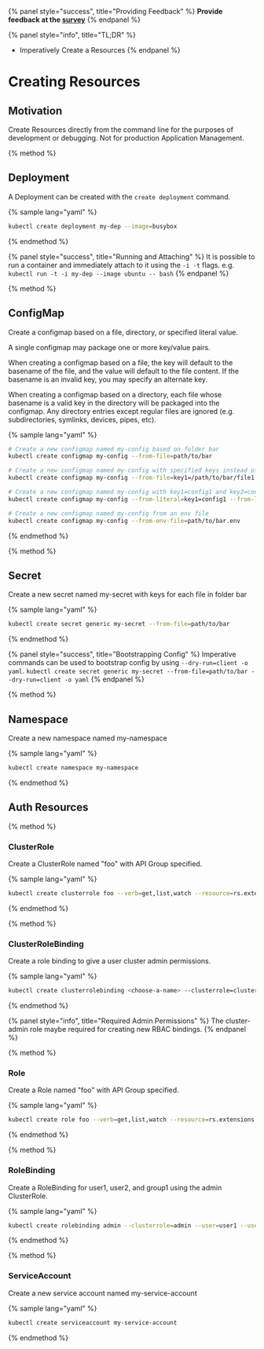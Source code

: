 {% panel style="success", title="Providing Feedback" %}
**Provide feedback at the [survey](https://www.surveymonkey.com/r/JH35X82)**
{% endpanel %}

{% panel style="info", title="TL;DR" %}
- Imperatively Create a Resources
{% endpanel %}

# Creating Resources

## Motivation

Create Resources directly from the command line for the purposes of development or debugging.
Not for production Application Management.

{% method %}
## Deployment

A Deployment can be created with the `create deployment` command.

{% sample lang="yaml" %}

```bash
kubectl create deployment my-dep --image=busybox
```

{% endmethod %}

{% panel style="success", title="Running and Attaching" %}
It is possible to run a container and immediately attach to it using the `-i -t` flags.  e.g.
`kubectl run -t -i my-dep --image ubuntu -- bash`
{% endpanel %}

{% method %}
## ConfigMap

Create a configmap based on a file, directory, or specified literal value.

A single configmap may package one or more key/value pairs.

When creating a configmap based on a file, the key will default to the basename of the file, and the value will default
to the file content.  If the basename is an invalid key, you may specify an alternate key.

When creating a configmap based on a directory, each file whose basename is a valid key in the directory will be
packaged into the configmap.  Any directory entries except regular files are ignored (e.g. subdirectories, symlinks,
devices, pipes, etc).

{% sample lang="yaml" %}

```bash
# Create a new configmap named my-config based on folder bar
kubectl create configmap my-config --from-file=path/to/bar
```

```bash
# Create a new configmap named my-config with specified keys instead of file basenames on disk
kubectl create configmap my-config --from-file=key1=/path/to/bar/file1.txt --from-file=key2=/path/to/bar/file2.txt
  ```

```bash
# Create a new configmap named my-config with key1=config1 and key2=config2
kubectl create configmap my-config --from-literal=key1=config1 --from-literal=key2=config2
```

```bash
# Create a new configmap named my-config from an env file
kubectl create configmap my-config --from-env-file=path/to/bar.env
```

{% endmethod %}

{% method %}
## Secret

Create a new secret named my-secret with keys for each file in folder bar

{% sample lang="yaml" %}

```bash
kubectl create secret generic my-secret --from-file=path/to/bar
```

{% endmethod %}

{% panel style="success", title="Bootstrapping Config" %}
Imperative commands can be used to bootstrap config by using `--dry-run=client -o yaml`.
`kubectl create secret generic my-secret --from-file=path/to/bar --dry-run=client -o yaml`
{% endpanel %}

{% method %}
## Namespace

Create a new namespace named my-namespace

{% sample lang="yaml" %}

```bash
kubectl create namespace my-namespace
```

{% endmethod %}

## Auth Resources

{% method %}
### ClusterRole

Create a ClusterRole named "foo" with API Group specified.

{% sample lang="yaml" %}

```bash
kubectl create clusterrole foo --verb=get,list,watch --resource=rs.extensions
```

{% endmethod %}

{% method %}
### ClusterRoleBinding

Create a role binding to give a user cluster admin permissions.

{% sample lang="yaml" %}

```bash
kubectl create clusterrolebinding <choose-a-name> --clusterrole=cluster-admin --user=<your-cloud-email-account>
```

{% endmethod %}

{% panel style="info", title="Required Admin Permissions" %}
The cluster-admin role maybe required for creating new RBAC bindings.
{% endpanel %}

{% method %}
### Role

Create a Role named "foo" with API Group specified.

{% sample lang="yaml" %}

```bash
kubectl create role foo --verb=get,list,watch --resource=rs.extensions
```

{% endmethod %}

{% method %}
### RoleBinding

Create a RoleBinding for user1, user2, and group1 using the admin ClusterRole.

{% sample lang="yaml" %}

```bash
kubectl create rolebinding admin --clusterrole=admin --user=user1 --user=user2 --group=group1
```

{% endmethod %}

{% method %}
### ServiceAccount

Create a new service account named my-service-account

{% sample lang="yaml" %}

```bash
kubectl create serviceaccount my-service-account
```

{% endmethod %}
